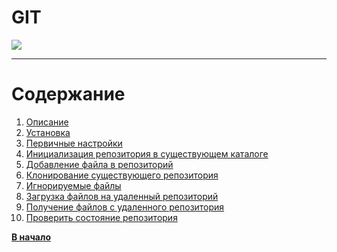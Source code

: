 # GIT
 ![](https://git-scm.com/images/logo@2x.png)
 
___

# Содержание
1. [Описание](description.md)
1. [Установка](Установка.md)
2. [Первичные настройки](gitconfig.md)
3. [Инициализация репозитория в существующем каталоге](cd.md)
4. [Добавление файла в репозиторий](gitadd.md)
5. [Клонирование существующего репозитория](gitclone.md)
6. [Игнорируемые файлы](gitignore.md)
7. [Загрузка файлов на удаленный репозиторий](gitpush.md)
8. [Получение файлов с удаленного репозитория](gitpull.md)
9. [Проверить состояние репозитория](gitstatus.md) 

**[В начало](readme.md)**